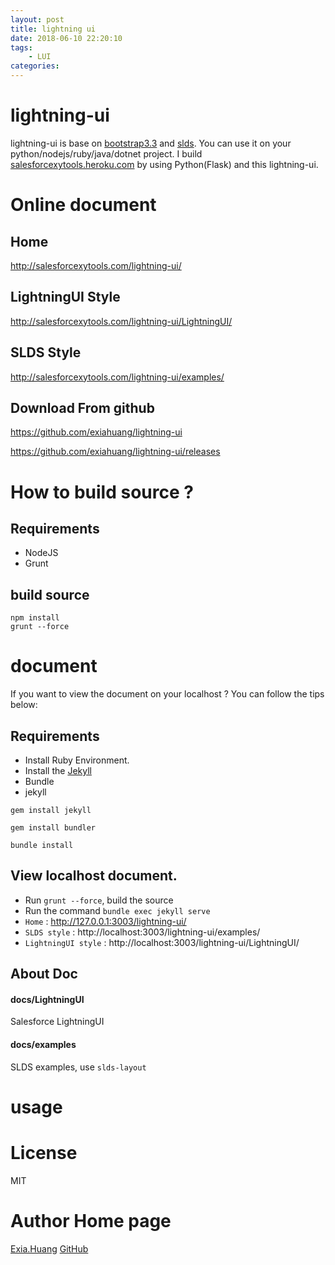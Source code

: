 ```yaml
---
layout: post
title: lightning ui
date: 2018-06-10 22:20:10
tags:
    - LUI
categories:
---
```


# lightning-ui

lightning-ui is base on [bootstrap3.3](https://getbootstrap.com/docs/3.3/) and [slds](https://www.lightningdesignsystem.com/getting-started).
You can use it on your python/nodejs/ruby/java/dotnet project.
I build [salesforcexytools.heroku.com](https://salesforcexytools.heroku.com) by using Python(Flask) and this lightning-ui. 

# Online document
## Home
http://salesforcexytools.com/lightning-ui/

## LightningUI Style
http://salesforcexytools.com/lightning-ui/LightningUI/

## SLDS Style
http://salesforcexytools.com/lightning-ui/examples/

## Download From github
https://github.com/exiahuang/lightning-ui

https://github.com/exiahuang/lightning-ui/releases


# How to build source ?
## Requirements
* NodeJS
* Grunt

## build source
```
npm install
grunt --force
```

# document
If you want to view the document on your localhost ? 
You can follow the tips below:

## Requirements
* Install Ruby Environment.
* Install the [Jekyll](https://jekyllrb.com/)
* Bundle
* jekyll

```
gem install jekyll

gem install bundler

bundle install
```

## View localhost document.
* Run `grunt --force`, build the source
* Run the command `bundle exec jekyll serve`
* `Home` : http://127.0.0.1:3003/lightning-ui/
* `SLDS style` : http://localhost:3003/lightning-ui/examples/
* `LightningUI style` : http://localhost:3003/lightning-ui/LightningUI/

## About Doc

#### docs/LightningUI
Salesforce LightningUI 

#### docs/examples
SLDS examples, use `slds-layout`


# usage

# License
MIT

# Author Home page
[Exia.Huang](http://salesforcexytools.com/)
[GitHub](https://github.com/exiahuang)
